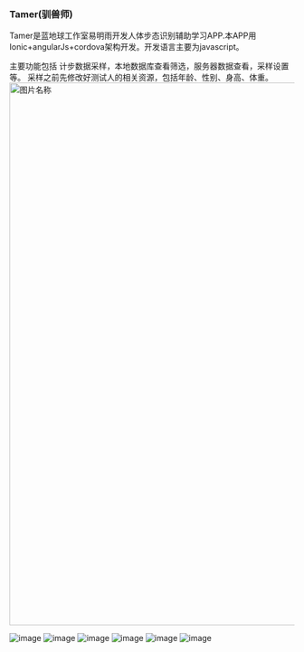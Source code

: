 ### Tamer(驯兽师)
Tamer是蓝地球工作室易明雨开发人体步态识别辅助学习APP.本APP用Ionic+angularJs+cordova架构开发。开发语言主要为javascript。



主要功能包括 计步数据采样，本地数据库查看筛选，服务器数据查看，采样设置等。
采样之前先修改好测试人的相关资源，包括年龄、性别、身高、体重。
<img src="./https://github.com/yimingyu/tamer/blob/master/screenshot/Screenshot_20161013-210935.png" width = "540" height = "960" alt="图片名称" align=center />

![image](https://github.com/yimingyu/tamer/blob/master/screenshot/Screenshot_20161013-211005.png)
![image](https://github.com/yimingyu/tamer/blob/master/screenshot/Screenshot_20161013-211842.png)
![image](https://github.com/yimingyu/tamer/blob/master/screenshot/Screenshot_20161013-211931.png)
![image](https://github.com/yimingyu/tamer/blob/master/screenshot/Screenshot_20161013-211944.png)
![image](https://github.com/yimingyu/tamer/blob/master/screenshot/Screenshot_20161013-212022.png)
![image](https://github.com/yimingyu/tamer/blob/master/screenshot/Screenshot_20161013-212045.png)


